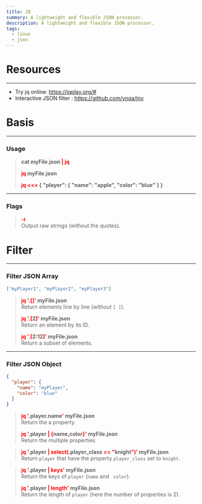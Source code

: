 ```yaml
---
title: JQ
summary: A lightweight and flexible JSON processor.
description: A lightweight and flexible JSON processor.
tags:
  - linux
  - json
---
```


# Resources

---

* Try jq online: https://jqplay.org/#
* Interactive JSON filter : https://github.com/ynqa/jnv

# Basis

---

### Usage


 > 
 > **cat myFile.json <font color=red>\| jq</font>**</br>
 > 
 > **<font color=red>jq</font> myFile.json**</br>
 > 
 > **<font color=red>jq \<\<\< </font> {  "player": { "name": "apple", "color": "blue" } }**</br>

---

### Flags


 > 
 > **<font color=red>-r</font>**</br>
 > Output raw strings (without the quotes).

# Filter

---

### Filter JSON Array


````json
["myPlayer1", "myPlayer2", "myPlayer3"]
````

 > 
 > **<font color=red>jq '.\[\]'</font> myFile.json**</br>
 > Return elements line by line (without `[ ]`).
 > 
 > **<font color=red>jq '.\[</font>2<font color=red>\]'</font> myFile.json**</br>
 > Return an element by its ID.
 > 
 > **<font color=red>jq '.\[</font>2<font color=red>:</font>12<font color=red>\]'</font> myFile.json**</br>
 > Return a subset of elements.

---

### Filter JSON Object


````json
{
  "player": {
    "name": "myPlayer",
    "color": "blue"
  }
}
````

 > 
 > **<font color=red>jq '.</font>player<font color=red>.</font>name<font color=red>'</font> myFile.json**</br>
 > Return the a property.
 > 
 > **<font color=red>jq '.</font>player<font color=red> | {</font>name<font color=red>,</font>color<font color=red>}'</font> myFile.json**</br>
 > Return the multiple properties.

 > 
 > **<font color=red>jq '.</font>player <font color=red>\| select(.</font>player_class <font color=red>== "</font>knight<font color=red>")'</font> myFile.json**</br>
 > Return `player` that have the property `player_class` set to `knight`.

 > 
 > **<font color=red>jq '.</font>player <font color=red>\| keys' </font>myFile.json**</br>
 > Return the keys of `player` (`name` and ` color`).
 > 
 > **<font color=red>jq '.</font>player <font color=red>\| length' </font>myFile.json**</br>
 > Return the length of `player` (here the number of properties is 2).
